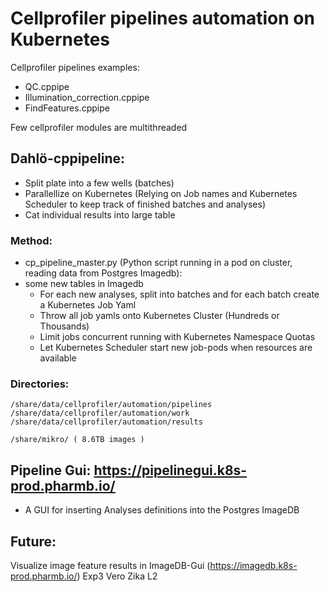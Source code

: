 # Cellprofiler pipelines automation on Kubernetes

Cellprofiler pipelines examples:

- QC.cppipe
- Illumination_correction.cppipe
- FindFeatures.cppipe

Few cellprofiler modules are multithreaded

## Dahlö-cppipeline:

- Split plate into a few wells (batches)
- Parallellize on Kubernetes (Relying on Job names and Kubernetes Scheduler to keep track of finished batches and analyses)
- Cat individual results into large table

### Method:

- cp_pipeline_master.py (Python script running in a pod on cluster, reading data from Postgres Imagedb):
- some new tables in Imagedb
  - For each new analyses, split into batches and for each batch create a Kubernetes Job Yaml
  - Throw all job yamls onto Kubernetes Cluster (Hundreds or Thousands)
  - Limit jobs concurrent running with Kubernetes Namespace Quotas
  - Let Kubernetes Scheduler start new job-pods when resources are available
 
### Directories:
```
/share/data/cellprofiler/automation/pipelines
/share/data/cellprofiler/automation/work
/share/data/cellprofiler/automation/results

/share/mikro/ ( 8.6TB images )
```

## Pipeline Gui: https://pipelinegui.k8s-prod.pharmb.io/

- A GUI for inserting Analyses definitions into the Postgres ImageDB


## Future: 
  Visualize image feature results in ImageDB-Gui (https://imagedb.k8s-prod.pharmb.io/) Exp3 Vero Zika L2








